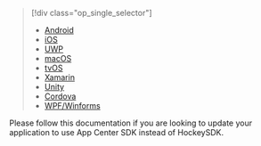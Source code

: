 > [!div  class="op_single_selector"]
> * [Android](android-sdk-migration.md)
> * [iOS](ios-sdk-migration.md)
> * [UWP](uwp-sdk-migration.md)
> * [macOS](macos-sdk-migration.md)
> * [tvOS](tvos-sdk-migration.md)
> * [Xamarin](xamarin-sdk-migration.md)
> * [Unity](unity-sdk-migration.md)
> * [Cordova](cordova-sdk-migration.md)
> * [WPF/Winforms](wpf-winforms-sdk-migration.md)


Please follow this documentation if you are looking to update your application to use App Center SDK instead of HockeySDK.
